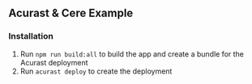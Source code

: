 ## Acurast & Cere Example

### Installation

1. Run `npm run build:all` to build the app and create a bundle for the Acurast deployment
2. Run `acurast deploy` to create the deployment